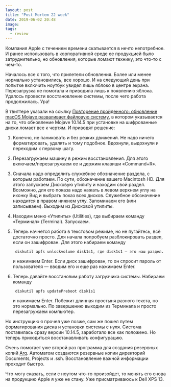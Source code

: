 ```yaml
---
layout: post
title: "Post Mortem 22 week"
date: 2019-06-02 20:48
image:
tags:
  - review
---
```

Компания Apple с течением времени скатывается в нечто непотребное. И ранее использовать в корпоративной среде ее продукцией было затруднительно, но обновления, которые ломают технику, это что-то с чем-то.

Началось все с того, что прилетели обновления. Более или менее нормально установились, все хорошо. И на следующий день при попытке включить ноутбук увидел лишь яблоко в центре экрана. Перезагрузка не помогала и приводила лишь к появлению яблока. Удалось провести восстановление системы, после чего работа продолжилась. Ура!

В твиттере указали на ссылку [Повторение пройденного: обновление macOS Mojave разваливает файловую систему](https://blog.fixed.one/?p=35793), в котором указывается на то, что обновление Mojave 10.14.5 при установке на шифрованные диски ломает все к чертям. И приводят решение:

1. Конечно, не паниковать и без резких движений. Не надо ничего форматировать, удалять и тому подобное. Вдохнули, выдохнули и переходим к первому шагу.
1. Перезагружаем машину в режим восстановления. Для этого включаем/перезагружаем ее и держим клавиши «Command+R».
1. Сначала надо определить служебное обозначение раздела, с которым работаем. По сути, обозначение вашего Macintosh HD. Для этого запускаем Дисковую утилиту и находим свой раздел. Возможно, для его показа надо нажать в левом верхнем углу на иконку Вид и выбрать показ всех дисков.
Служебное обозначение находится в правом нижнем углу. Запоминаем его (или записываем). Выходим из Дисковой утилиты.
1. Находим меню «Утилиты» (Utilities), где выбираем команду «Терминал» (Terminal). Запускаем.
1. Теперь начнется работа в текстовом режиме, но не пугайтесь, всё достаточно просто. Для начала попробуем разблокировать раздел, если он зашифрован. Для этого набираем команду

        diskutil apfs unlockvolume disk1s1, где disk1s1 — это наш раздел.

    и нажимаем Enter. Если диск зашифрован, то он спросит пароль от пользователя — вводим его и еще раз нажимаем Enter.

1. Теперь давайте восстановим работу загрузчика системы. Набираем команду

        diskutil apfs updatePreboot disk1s1

    и нажимаем Enter. Побежит длинная простыня разного текста, но это нормально. По завершению выходим из Терминала и просто перезагружаем компьютер.

Но инструкцию я прочел уже позже, сам же пошел путем форматирования диска и установки системы с нуля. Система поставилась сразу версии 10.14.5, заработало все как положено. Но теперь приходиться восстанавливать конфигурацию.

Очень помогает уже второй раз программа для создания резервных копий [Arq](https://www.arqbackup.com/). Автоматом создаются резервные копии директорий Documents, Projects и .ssh. Восстановление важной информации проходит быстро.

Что могу сказать, если с ноутом что-то произойдет, то менять его снова на продукцию Apple я уже не стану. Уже присматриваюсь к Dell XPS 13.
